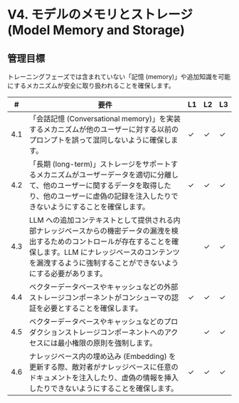 # V4. モデルのメモリとストレージ (Model Memory and Storage)

## 管理目標
トレーニングフェーズでは含まれていない「記憶 (memory)」や追加知識を可能にするメカニズムが安全に取り扱われることを確保します。

| # | 要件       | L1 | L2 | L3 |
| - | ---------- | -- | -- | -- |
| 4.1 | 「会話記憶 (Conversational memory)」を実装するメカニズムが他のユーザーに対する以前のプロンプトを誤って混同しないように確保します。 | ✓ | ✓ | ✓ |
| 4.2 | 「長期 (long-term)」ストレージをサポートするメカニズムがユーザーデータを適切に分離して、他のユーザーに関するデータを取得したり、他のユーザーに虚偽の記録を注入したりできないようにすることを確保します。 | ✓ | ✓ | ✓ |
| 4.3 | LLM への追加コンテキストとして提供される内部ナレッジベースからの機密データの漏洩を検出するためのコントロールが存在することを確保します。LLM にナレッジベースのコンテンツを漏洩するように強制することができないようにする必要があります。 |      | ✓ | ✓ |
| 4.4 | ベクターデータベースやキャッシュなどの外部ストレージコンポーネントがコンシューマの認証を必要とすることを確保します。 | ✓ | ✓ | ✓ |
| 4.5 | ベクターデータベースやキャッシュなどのプロダクションストレージコンポーネントへのアクセスには最小権限の原則を強制します。 |      | ✓ | ✓ |
| 4.6 | ナレッジベース内の埋め込み (Embedding) を更新する際、敵対者がナレッジベースに任意のドキュメントを注入したり、虚偽の情報を挿入したりできないようにすることを確保します。 | ✓ | ✓ | ✓ |
